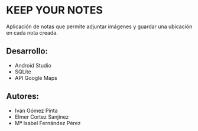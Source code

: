 # KEEP YOUR NOTES
Aplicación de notas que permite adjuntar imágenes y guardar una ubicación en cada nota creada.

## Desarrollo: 
* Android Studio 
* SQLite 
* API Google Maps 
  
## Autores:
* Iván Gómez Pinta
* Elmer Cortez Sanjinez
* Mª Isabel Fernández Pérez
